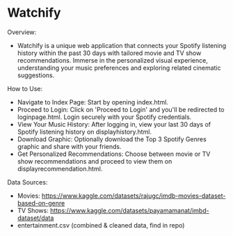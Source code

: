 # Watchify

Overview:
- Watchify is a unique web application that connects your Spotify listening history within the past 30 days with tailored movie and TV show recommendations. Immerse in the personalized visual experience, understanding your music preferences and exploring related cinematic suggestions.

How to Use:
- Navigate to Index Page: Start by opening index.html.
- Proceed to Login: Click on 'Proceed to Login' and you'll be redirected to loginpage.html. Login securely with your Spotify credentials.
- View Your Music History: After logging in, view your last 30 days of Spotify listening history on displayhistory.html.
- Download Graphic: Optionally download the Top 3 Spotify Genres graphic and share with your friends.
- Get Personalized Recommendations: Choose between movie or TV show recommendations and proceed to view them on displayrecommendation.html.

Data Sources:
- Movies: https://www.kaggle.com/datasets/rajugc/imdb-movies-dataset-based-on-genre
- TV Shows: https://www.kaggle.com/datasets/payamamanat/imbd-dataset/data
- entertainment.csv (combined & cleaned data, find in repo)
